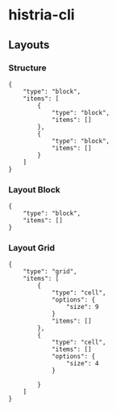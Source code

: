 # histria-cli

## Layouts

### Structure
```application/json
{
    "type": "block",
    "items": [
        {
            "type": "block",
            "items": []
        },
        {
            "type": "block",
            "items": []
        }
    ]
}
```

### Layout Block

```application/json
{
    "type": "block",
    "items": []
}
```

### Layout Grid

```application/json
{
    "type": "grid",
    "items": [
        {
            "type": "cell",
            "options": {
                "size": 9
            }
            "items": []
        },
        {
            "type": "cell",
            "items": []
            "options": {
                "size": 4
            }
            
        }
    ]
}
```

